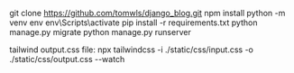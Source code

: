git clone https://github.com/tomwls/django_blog.git
npm install
python -m venv env
env\Scripts\activate
pip install -r requirements.txt
python manage.py migrate
python manage.py runserver

tailwind output.css file:
npx tailwindcss -i ./static/css/input.css -o ./static/css/output.css --watch